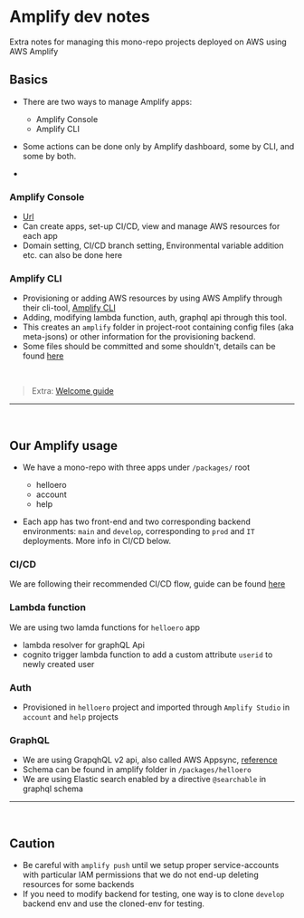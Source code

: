 # Amplify dev notes

Extra notes for managing this mono-repo projects deployed on AWS using AWS Amplify

## Basics

- There are two ways to manage Amplify apps:
  - Amplify Console
  - Amplify CLI
- Some actions can be done only by Amplify dashboard, some by CLI, and some by both.

-

### Amplify Console

- [Url](https://ap-northeast-1.console.aws.amazon.com/amplify/home?region=ap-northeast-1#/)
- Can create apps, set-up CI/CD, view and manage AWS resources for each app
- Domain setting, CI/CD branch setting, Environmental variable addition etc. can also be done here

### Amplify CLI

- Provisioning or adding AWS resources by using AWS Amplify through their cli-tool, [Amplify CLI](https://docs.amplify.aws/cli/)
- Adding, modifying lambda function, auth, graphql api through this tool.
- This creates an `amplify` folder in project-root containing config files (aka meta-jsons) or other information for the provisioning backend.
- Some files should be committed and some shouldn't, details can be found [here](https://docs.amplify.aws/cli/reference/files/#amplify-metajson)

<br/>
  
> Extra: [Welcome guide](https://docs.aws.amazon.com/amplify/latest/userguide/welcome.html)

---

<br/>

## Our Amplify usage

- We have a mono-repo with three apps under `/packages/` root

  - helloero
  - account
  - help

- Each app has two front-end and two corresponding backend environments: `main` and `develop`, corresponding to `prod` and `IT` deployments. More info in CI/CD below.

### CI/CD

We are following their recommended CI/CD flow, guide can be found [here](https://docs.amplify.aws/cli/reference/files/#amplify-metajson)

### Lambda function

We are using two lamda functions for `helloero` app

- lambda resolver for graphQL Api
- cognito trigger lambda function to add a custom attribute `userid` to newly created user

### Auth

- Provisioned in `helloero` project and imported through `Amplify Studio` in `account` and `help` projects

### GraphQL

- We are using GrapqhQL v2 api, also called AWS Appsync, [reference](https://docs.amplify.aws/cli/graphql/overview/)
- Schema can be found in amplify folder in `/packages/helloero`
- We are using Elastic search enabled by a directive `@searchable` in graphql schema

---

<br/>

## Caution

- Be careful with `amplify push` until we setup proper service-accounts with particular IAM permissions that we do not end-up deleting resources for some backends
- If you need to modify backend for testing, one way is to clone `develop` backend env and use the cloned-env for testing.

